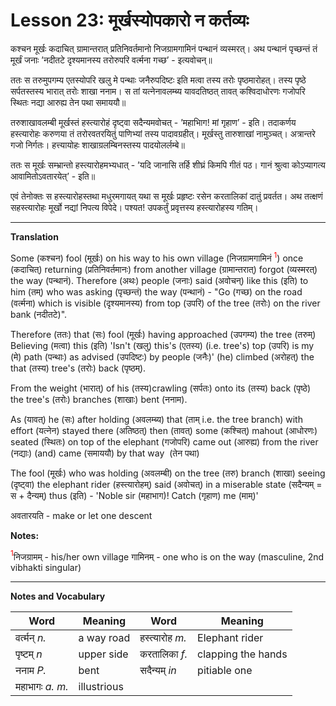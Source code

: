 # Lesson 23: मूर्खस्योपकारो न कर्तव्यः


कश्चन मूर्खः कदाचित् ग्रामान्तरात् प्रतिनिवर्तमानो निजग्रामगामिनं पन्थानं व्यस्मरत्। अथ पन्थानं पृच्छन्तं तं मूर्खं जनाः ’नदीतटे दृश्यमानस्य तरोरुपरि वर्त्मना गच्छ’ - इत्यवोचन्॥

ततः स तरुमुपगम्य एतस्योपरि खलु मे पन्थाः जनैरुपदिष्टः इति मत्वा तस्य तरोः पृष्ठमारोहत्। तस्य पृष्ठे सर्पतस्तस्य भारात् तरोः शाखा ननाम। स तां यत्नेनावलम्ब्य यावदतिष्ठत् तावत् कश्विदाधोरणः गजोपरि स्थितः नद्या आरुह्य तेन पथा समाययौ॥ 

तरुशाखावलम्बी मूर्खस्तं हस्त्यारोहं दृष्ट्वा सदैन्यमवोचत् - ’महाभािग! मां गृहाण’ - इति। तदाकर्णय हस्त्यारोहः करुणया तं तरोरवतरयितुं पाणिभ्यां तस्य पादावग्रहीत्। मूर्खस्तु तारुशाखां नामुञ्चत्। अत्रान्तरे गजो निर्गतः। हत्त्यायोहः शाखाग्रलम्बिनस्तस्य पादयोलर्लम्बे॥

ततः स मूर्खः सम्भ्रान्तो हस्त्यारोहमभ्यधात् - ’यदि जानासि तर्हि शीघ्रं किमपि गीतं पठ। गानं श्रुत्वा कोऽप्यागत्य आवामितोऽवतारयेत्’ - इति॥

एवं तेनोक्तः स हस्त्यारोहस्तथा मधुरमगायत् यथा स मूर्खः प्रहृष्टः रसेन करतालिकां दातुं प्रवर्तत। अथ तत्क्षणं सहस्त्यारोहः मूर्खो नद्यां निपत्य विपेदे। पश्यत! उपकर्तुं प्रवृत्तस्य हस्त्यारोहस्य गतिम्।

---

**Translation**

Some (कश्चन) fool (मूर्खः) on his way to his own village (निजग्रामगामिनं <span style="color:red"><sup>1</sup></span>) once (कदाचित्) returning (प्रतिनिवर्तमानः) from another village (ग्रामान्तरात्) forgot (व्यस्मरत्) the way (पन्थानं). Therefore (अथः) people (जनाः) said (अवोचन्) like this (इति) to him (तम्) who was asking (पृच्छन्तं) the way (पन्थानं) - "Go (गच्छ) on the road (वर्त्मना) which is visible (दृश्यमानस्य) from top (उपरि) of the tree (तरोः) on the river bank (नदीतटे)".

Therefore (ततः) that (सः) fool (मूर्खः) having approached (उपगम्य) the tree (तरुम्) Believing (मत्वा) this (इति) 'Isn't (खलु) this's (एतस्य) (i.e. tree's) top (उपरि) is my (मे) path (पन्थाः) as advised (उपदिष्टः) by people (जनैः)' (he) climbed (अरोहत्) the that (तस्य) tree's (तरोः) back (पृष्ठम्). 

From the weight (भारात्) of his (तस्य)crawling (सर्पतः) onto its (तस्य) back (पृष्ठे) the tree's (तरोः) branches (शाखाः) bent (ननाम).

As (यावत्) he (सः) after holding (अवलम्ब्य) that (ताम् i.e. the tree branch)  with effort (यत्नेन) stayed there (अतिष्ठत्) then (तावत्) some (कश्चित्) mahout  (आधोरणः) seated (स्थितः) on top of the elephant (गजोपरि) came out (आरुह्य) from the river (नद्याः) (and) came (समाययौ) by that way  (तेन पथा)

The fool (मूर्खः) who was holding (अवलम्बी) on the tree (तरु) branch (शाखा) seeing (दृष्ट्वा) the elephant rider (हस्त्यारोहम्) said (अवोचत्) in a miserable state (सदैन्यम् = स + दैन्यम्) thus (इति) - 'Noble sir (महाभाग)! Catch (गृहाण) me (माम्)'


अवतारयति - make or let one descent

**Notes:**

<span style="color:red"><sup>1</sup></span>निजग्रामम् - his/her own village गामिनम् - one who is on the way (masculine, 2nd vibhakti singular)

---

**Notes and Vocabulary**


| Word | Meaning | Word | Meaning | 
| --- | --- | --- | --- |
 | वर्त्मन् *n.* | a way road | हस्त्यारोह *m.* | Elephant rider |
 | पृष्टम् *n* | upper side | करतालिका *f.* | clapping the hands |
 | ननाम *P.* | bent | सदैन्यम् *in* | pitiable one |
 | महाभागः *a. m.* | illustrious | | | 